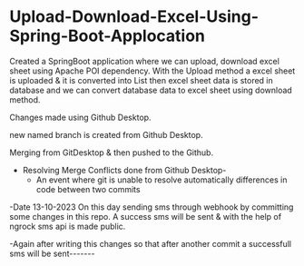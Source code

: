 # Upload-Download-Excel-Using-Spring-Boot-Applocation
Created a SpringBoot application where we can upload, download excel sheet using Apache POI dependency. With the Upload method a excel sheet is uploaded & it is converted into List then excel sheet data is stored in database and we can convert database data to excel sheet using download method.

Changes made using Github Desktop.

new named branch is created from Github Desktop.

Merging from GitDesktop & then pushed to the Github.

- Resolving Merge Conflicts done from Github Desktop-
	- An event where git is unable to resolve automatically differences in code between two commits



-Date 13-10-2023 
 On this day sending sms through webhook by committing some changes in this repo. A success sms will be sent & with the help of ngrock sms api is made public.


 -Again after writing this changes so that after another commit a successfull sms will be sent-------